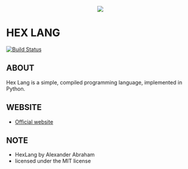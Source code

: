 <p align="center">
  <img src="https://github.com/RealAAbraham/HexLang/raw/master/assets/images/logo/hex.png"/>
</p>

# HEX LANG

[![Build Status](https://travis-ci.org/RealAAbraham/HexLang.svg?branch=master)](https://travis-ci.org/RealAAbraham/HexLang)

## ABOUT
Hex Lang is a simple, compiled programming language, implemented in Python.

## WEBSITE

- [Official website](https://hexlang.com)

## NOTE
- HexLang by Alexander Abraham
- licensed under the MIT license

